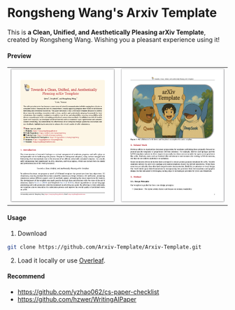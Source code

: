 # Rongsheng Wang's Arxiv Template

This is **a Clean, Unified, and Aesthetically Pleasing arXiv Template**, created by Rongsheng Wang. Wishing you a pleasant experience using it!

#### Preview

<table>
    <tr>
        <td><img src="./assets/894F85C7DFF9CC5DE0A676A3EF36ADCD.png" alt="Big Boat"></td>
        <td><img src="./assets/08C83102CC9BCDB9FED28BA42D9E260B.png" alt="Big Boat"></td>
    </tr>
</table>

#### Usage

1. Download
```bash
git clone https://github.com/Arxiv-Template/Arxiv-Template.git
```

2. Load it locally or use [Overleaf](https://www.overleaf.com/).

#### Recommend

- https://github.com/yzhao062/cs-paper-checklist
- https://github.com/hzwer/WritingAIPaper
